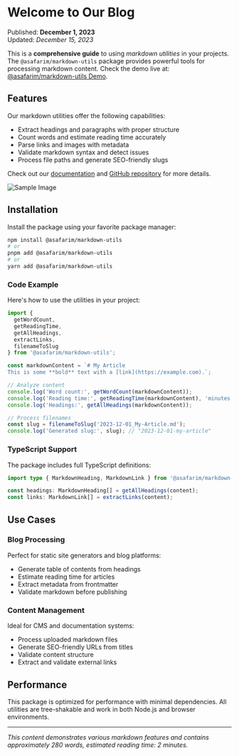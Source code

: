# Welcome to Our Blog

Published: **December 1, 2023**  
Updated: *December 15, 2023*

This is a **comprehensive guide** to using *markdown utilities* in your projects. The `@asafarim/markdown-utils` package provides powerful tools for processing markdown content. Check the demo live at: [@asafarim/markdown-utils Demo](https://bibliography.asafarim.com/markdown-utils/demo).

## Features

Our markdown utilities offer the following capabilities:

- Extract headings and paragraphs with proper structure
- Count words and estimate reading time accurately
- Parse links and images with metadata
- Validate markdown syntax and detect issues
- Process file paths and generate SEO-friendly slugs

Check out our [documentation](https://example.com/docs) and [GitHub repository](https://github.com/AliSafari-IT/asafarim) for more details.

![Sample Image](https://via.placeholder.com/300x200 "Sample Image Title")

## Installation

Install the package using your favorite package manager:

```bash
npm install @asafarim/markdown-utils
# or
pnpm add @asafarim/markdown-utils
# or
yarn add @asafarim/markdown-utils
```

### Code Example

Here's how to use the utilities in your project:

```javascript
import { 
  getWordCount, 
  getReadingTime, 
  getAllHeadings,
  extractLinks,
  filenameToSlug 
} from '@asafarim/markdown-utils';

const markdownContent = `# My Article
This is some **bold** text with a [link](https://example.com).`;

// Analyze content
console.log('Word count:', getWordCount(markdownContent));
console.log('Reading time:', getReadingTime(markdownContent), 'minutes');
console.log('Headings:', getAllHeadings(markdownContent));

// Process filenames
const slug = filenameToSlug('2023-12-01_My-Article.md');
console.log('Generated slug:', slug); // "2023-12-01-my-article"
```

### TypeScript Support

The package includes full TypeScript definitions:

```typescript
import type { MarkdownHeading, MarkdownLink } from '@asafarim/markdown-utils';

const headings: MarkdownHeading[] = getAllHeadings(content);
const links: MarkdownLink[] = extractLinks(content);
```

## Use Cases

### Blog Processing
Perfect for static site generators and blog platforms:
- Generate table of contents from headings
- Estimate reading time for articles
- Extract metadata from frontmatter
- Validate markdown before publishing

### Content Management
Ideal for CMS and documentation systems:
- Process uploaded markdown files
- Generate SEO-friendly URLs from titles
- Validate content structure
- Extract and validate external links

## Performance

This package is optimized for performance with minimal dependencies. All utilities are tree-shakable and work in both Node.js and browser environments.

---

*This content demonstrates various markdown features and contains approximately 280 words, estimated reading time: 2 minutes.*